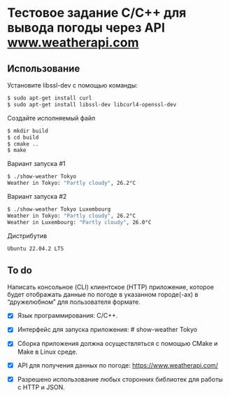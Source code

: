 # Тестовое задание C/C++ для вывода погоды через API www.weatherapi.com

## Использование

Установите libssl-dev с помощью команды:
```sh
$ sudo apt-get install curl
$ sudo apt-get install libssl-dev libcurl4-openssl-dev
```

Создайте исполняемый файл
```sh
$ mkdir build
$ cd build
$ cmake ..
$ make
```

Вариант запуска #1
```sh
$ ./show-weather Tokyo
Weather in Tokyo: "Partly cloudy", 26.2°C
```

Вариант запуска #2
```sh
$ ./show-weather Tokyo Luxembourg
Weather in Tokyo: "Partly cloudy", 26.2°C
Weather in Luxembourg: "Partly cloudy", 26.0°C
```

Дистрибутив
```sh
Ubuntu 22.04.2 LTS
```

## To do
Написать консольное (CLI) клиентское (HTTP) приложение, которое будет отображать 
данные по погоде в указанном городе(-ах) в “дружелюбном” для пользователя формате.
- [x] Язык программирования: C/C++.
- [x] Интерфейс для запуска приложения: # show-weather Tokyo
- [x] Cборка приложения должна осуществляться с помощью CMake и Make в Linux среде.
- [x] API для получения данных по погоде: https://www.weatherapi.com/
- [x] Разрешено использование любых сторонних библиотек для работы с HTTP и JSON.

